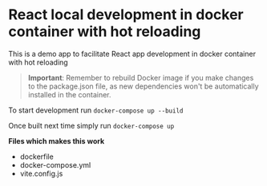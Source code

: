 # React local development in docker container with hot reloading
This is a demo app to facilitate React app development in docker container with hot reloading

> **Important**: Remember to rebuild Docker image if you make changes to the package.json file, as new dependencies won't be automatically installed in the container.


To start development run
`docker-compose up --build`

Once built next time simply run 
`docker-compose up`

**Files which makes this work**
- dockerfile
- docker-compose.yml
- vite.config.js
